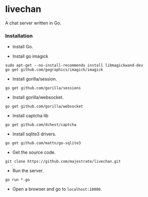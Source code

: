 # livechan
A chat server written in Go.

### Installation

- Install Go.

- Install go imagick
```
sudo apt-get --no-install-recommends install libmagickwand-dev
go get github.com/gographics/imagick/imagick
```

- Install gorilla/session.
```
go get github.com/gorilla/sessions
```
- Install gorilla/websocket.
```
go get github.com/gorilla/websocket
```
- Install captcha lib
```
go get github.com/dchest/captcha
```
- Install sqlite3 drivers.
```
go get github.com/mattn/go-sqlite3
```
- Get the source code.
```
git clone https://github.com/majestrate/livechan.git
```
- Run the server.
```
go run *.go
```
- Open a browser and go to `localhost:18080`.
